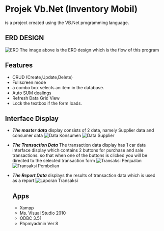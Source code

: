 # Projek Vb.Net (Inventory Mobil)
is a project created using the VB.Net programming language.

## ERD DESIGN
![ERD](https://github.com/skrulleps/inventorymobil/assets/145304470/8c6c1a52-433b-4c34-802e-fa8a24213aef)
The image above is the ERD design which is the flow of this program

## Features
- CRUD (Create,Update,Delete)
- Fullscreen mode
- a combo box selects an item in the database.
- Auto SUM dealings
- Refresh Data Grid View
- Lock the textbox if the form loads.

## Interface Display
- _**The master data**_ display consists of 2 data, namely Supplier data and consumer data
![Data Konsumen](https://github.com/skrulleps/inventorymobil/assets/145304470/709845df-db1b-4dcb-a150-c23573092875)
![Data Supplier](https://github.com/skrulleps/inventorymobil/assets/145304470/16f39555-0ea7-4865-8a51-644c7e5e5e97)



- _**The Transaction Data**_ The transaction data display has 1 car data interface display which contains 2 buttons for purchase and sale transactions. so that when one of the buttons is clicked you will be directed to the selected transaction form
![Transaksi Penjualan](https://github.com/skrulleps/inventorymobil/assets/145304470/16da032c-31c5-4ffb-8f26-8c5a82561a37)
![Transaksi Pembelian](https://github.com/skrulleps/inventorymobil/assets/145304470/39c6a2d3-b984-40ba-89c2-7803c17fb53f)



- _**The Report Data**_ displays the results of transaction data which is used as a report
  ![Laporan Transaksi](https://github.com/skrulleps/inventorymobil/assets/145304470/6fbf3599-aa49-40b9-afdc-8c929b5b0b95)


  ## Apps
  - Xampp
  - Ms. Visual Studio 2010
  - ODBC 3.51
  - Phpmyadmin Ver 8



  

